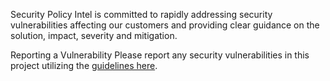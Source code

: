 Security Policy
Intel is committed to rapidly addressing security vulnerabilities affecting our customers and providing clear guidance on the solution, impact, severity and mitigation.

Reporting a Vulnerability
Please report any security vulnerabilities in this project utilizing the [guidelines here](https://www.intel.com/content/www/us/en/security-center/vulnerability-handling-guidelines.html).
